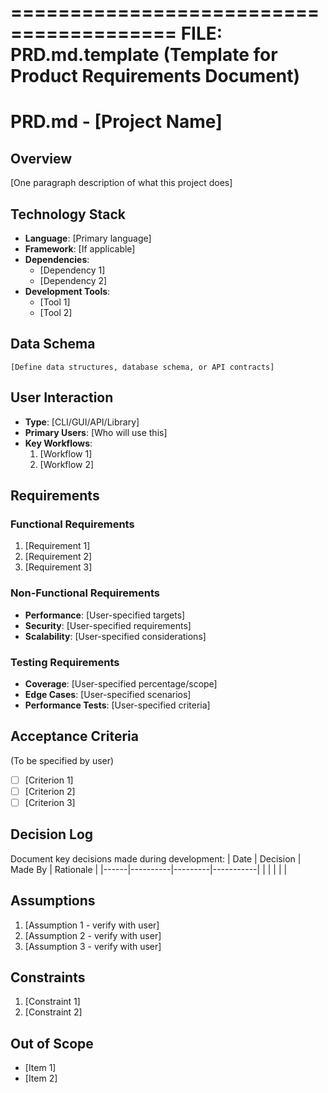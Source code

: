 ========================================
FILE: PRD.md.template
(Template for Product Requirements Document)
========================================

# PRD.md - [Project Name]

## Overview

[One paragraph description of what this project does]

## Technology Stack

- **Language**: [Primary language]
- **Framework**: [If applicable]
- **Dependencies**:
  - [Dependency 1]
  - [Dependency 2]
- **Development Tools**:
  - [Tool 1]
  - [Tool 2]

## Data Schema

```
[Define data structures, database schema, or API contracts]
```

## User Interaction

- **Type**: [CLI/GUI/API/Library]
- **Primary Users**: [Who will use this]
- **Key Workflows**:
  1. [Workflow 1]
  2. [Workflow 2]

## Requirements

### Functional Requirements

1. [Requirement 1]
2. [Requirement 2]
3. [Requirement 3]

### Non-Functional Requirements

- **Performance**: [User-specified targets]
- **Security**: [User-specified requirements]
- **Scalability**: [User-specified considerations]

### Testing Requirements

- **Coverage**: [User-specified percentage/scope]
- **Edge Cases**: [User-specified scenarios]
- **Performance Tests**: [User-specified criteria]

## Acceptance Criteria

(To be specified by user)

- [ ] [Criterion 1]
- [ ] [Criterion 2]
- [ ] [Criterion 3]

## Decision Log

Document key decisions made during development:
| Date | Decision | Made By | Rationale |
|------|----------|---------|-----------|
| | | | |

## Assumptions

1. [Assumption 1 - verify with user]
2. [Assumption 2 - verify with user]
3. [Assumption 3 - verify with user]

## Constraints

1. [Constraint 1]
2. [Constraint 2]

## Out of Scope

- [Item 1]
- [Item 2]
